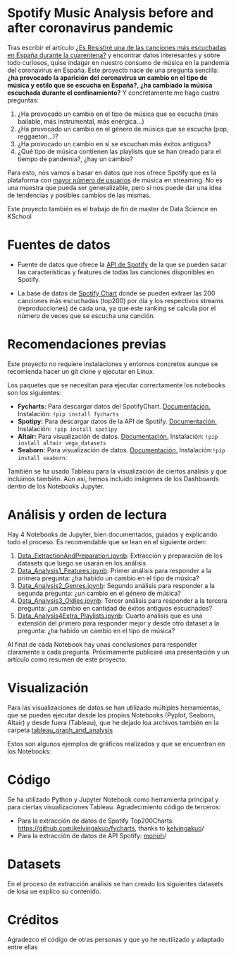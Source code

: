 # Spotify Music Analysis before and after coronavirus pandemic

Tras escribir el artículo [¿Es Resistiré una de las canciones más escuchadas en España durante la cuarentena?](https://www.akakicreations.com/es-resistire-una-de-las-canciones-mas-escuchadas-en-espana-durante-la-cuarentena/) y encontrar datos interesantes y sobre todo curiosos, quise indagar en nuestro consumo de música en la pandemia del coronavirus en España. Este proyecto nace de una pregunta sencilla: **¿ha provocado la aparición del coronavirus un cambio en el tipo de música y estilo que se escucha en España?, ¿ha cambiado la música escuchada durante el confinamiento?** Y concretamente me hago cuatro preguntas:
1. ¿Ha provocado un cambio en el tipo de música que se escucha (más bailable, más instrumental, más enérgica...)
2. ¿Ha provocado un cambio en el género de música que se escucha (pop, reggaeton...)?
3. ¿Ha provocado un cambio en si se escuchan más éxitos antiguos?
4.  ¿Qué tipo de música contienen las playlists que se han creado para el tiempo de pandemia?, ¿hay un cambio?

Para esto, nos vamos a basar en datos que nos ofrece Spotify que es la plataforma con [mayor número de usuarios](https://es.statista.com/grafico/19793/usuarios-activos-y-de-pago-de-spotify/) de música en streaming. No es una muestra que pueda ser generalizable, pero si nos puede dar una idea de tendencias y posibles cambios de las mismas.

Este proyecto también es el trabajo de fin de master de Data Science en KSchool

# Fuentes de datos

 - Fuente de datos que ofrece la [API de Spotify](https://developer.spotify.com/documentation/web-api/) de la que se pueden sacar las características y features de todas las canciones disponibles en Spotify.
   
 - La base de datos de [Spotify Chart](https://spotifycharts.com/regional) donde se pueden extraer las 200 canciones más escuchadas (top200) por día y los respectivos streams (reproducciones) de cada una, ya que este ranking se calcula por el número de veces que se escucha una canción.

# Recomendaciones previas

Este proyecto no requiere instalaciones y entornos concretos aunque se recomienda hacer un git clone y ejecutar en Linux.

Los paquetes que se necesitan para ejecutar correctamente los notebooks son los siguientes:

 - **Fycharts:** Para descargar datos del SpotifyChart. [Documentación.](https://pypi.org/project/fycharts/) Instalación: ```!pip install fycharts```
 - **Spotipy:** Para descargar datos de la API de Spotify. [Documentación.](https://spotipy.readthedocs.io/en/2.16.0/) Instalación:``` !pip install spotipy```
 - **Altair:** Para visualización de datos. [Documentación.](https://altair-viz.github.io) Instalación: ```!pip install altair vega_datasets```
 - **Seaborn:** Para visualización de datos. [Documentación.](https://seaborn.pydata.org) Instalación:```!pip install seaborn```:

También se ha usado Tableau para la visualización de ciertos análisis y que incluimos también. Aún así, hemos incluido imágenes de los Dashboards dentro de los Notebooks Jupyter.

# Análisis y orden de lectura
Hay 4 Notebooks de Jupyter, bien documentados, guiados y explicando todo el proceso. Es recomendable que se lean en el siguiente orden:
1. [Data_ExtractionAndPreparation.ipynb](Data_ExtractionAndPreparation.ipynb): Extracción y preparación de los datasets que luego se usarán en los análisis
2. [Data_Analysis1_Features.ipynb](Data_Analysis1_Features.ipynb): Primer análisis para responder a la primera pregunta: ¿ha habido un cambio en el tipo de música?
3. [Data_Analysis2_Genres.ipynb](Data_Analysis2_genres.ipynb): Segundo análisis para responder a la segunda pregunta: ¿un cambio en el género de música?
4. [Data_Analysis3_Oldies.ipynb](Data_Analysis3_oldies.ipynb): Tercer análisis para responder a la tercera pregunta: ¿un cambio en cantidad de éxitos antiguos escuchados?
5. [Data_Analysis4Extra_Playlists.ipynb](Data_Analysis4Extra_Playlists.ipynb): Cuarto análisis que es una extensión del primero para responder mejor y desde otro dataset a la pregunta: ¿ha habido un cambio en el tipo de música?

Al final de cada Notebook hay unas conclusiones para responder claramente a cada pregunta. Próximamente publicaré una presentación y un artículo como resumen de este proyecto.

# Visualización

Para las visualizaciones de datos se han utilizado múltiples herramientas, que se pueden ejecutar desde los propios Notebooks (Pyplot, Seaborn, Altair) y desde fuera (Tableau), que he dejado loa archivos también en la carpeta [tableau_graph_and_analysis](tableau_graph_and_analysis)

Estos son algunos ejemplos de gráficos realizados y que se encuentran en los Notebooks:



# Código
Se ha utilizado Python y Jupyter Notebook como herramienta principal y para ciertas visualizaciones Tableau.
Agradecimiento código de terceros:
 - Para la extracción de datos de Spotify Top200Charts: https://github.com/kelvingakuo/fycharts, thanks to [kelvingakuo](https://github.com/kelvingakuo)/
 - Para la extracción de datos de API Spotify: [morioh](https://morioh.com/p/31b8a607b2b0)/ 

# Datasets
En el proceso de extracción análisis se han creado los siguientes datasets de losa ue explico su contenido.

# Créditos
Agradezco el código de otras personas y que yo he reutilizado y adaptado entre ellas
<!--stackedit_data:
eyJoaXN0b3J5IjpbLTM4NzUzMjU1NiwtNDk0NDkxMDQ5LDE0ND
k0NzExNzcsNzI2MzcyODk5LDQyMDY3MDk5NywxODMwNzUzNTMs
LTIwOTQ2MDIwOTYsLTI2NzY5ODYwNiw1ODEyNDg5NThdfQ==
-->